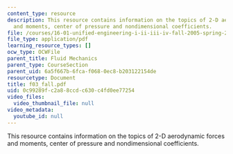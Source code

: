 ```yaml
---
content_type: resource
description: This resource contains information on the topics of 2-D aerodynamic forces
  and moments, center of pressure and nondimensional coefficients.
file: /courses/16-01-unified-engineering-i-ii-iii-iv-fall-2005-spring-2006/0c99289fc2a88ccdc630c4fd0ee77254_f03_fall.pdf
file_type: application/pdf
learning_resource_types: []
ocw_type: OCWFile
parent_title: Fluid Mechanics
parent_type: CourseSection
parent_uid: 6a5f667b-6fca-f068-0ec8-b203122154de
resourcetype: Document
title: f03_fall.pdf
uid: 0c99289f-c2a8-8ccd-c630-c4fd0ee77254
video_files:
  video_thumbnail_file: null
video_metadata:
  youtube_id: null
---
```

This resource contains information on the topics of 2-D aerodynamic forces and moments, center of pressure and nondimensional coefficients.